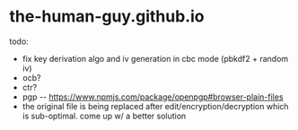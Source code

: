 # the-human-guy.github.io

todo:
- fix key derivation algo and iv generation in cbc mode (pbkdf2 + random iv)
- ocb?
- ctr?
- pgp -- https://www.npmjs.com/package/openpgp#browser-plain-files
- the original file is being replaced after edit/encryption/decryption which is sub-optimal. come up w/ a better solution
